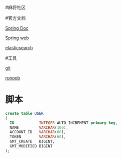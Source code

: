 #麻将社区

#官方文档

[Spring Doc](https://spring.io/guides)

[Spring web](https://spring.io/guides/gs/serving-web-content/)

[elasticsearch](https://elasticsearch.cn/explore)

#工具

[git](https://git-scm.com/download)

[runoob](www.runoob.com)

# 脚本
```sql
create table USER
(
  ID           INTEGER AUTO_INCREMENT primary key,
  NAME         VARCHAR(100),
  ACCOUNT_ID   VARCHAR(60),
  TOKEN        VARCHAR(60),
  GMT_CREATE   BIGINT,
  GMT_MODIFIED BIGINT
);
```
